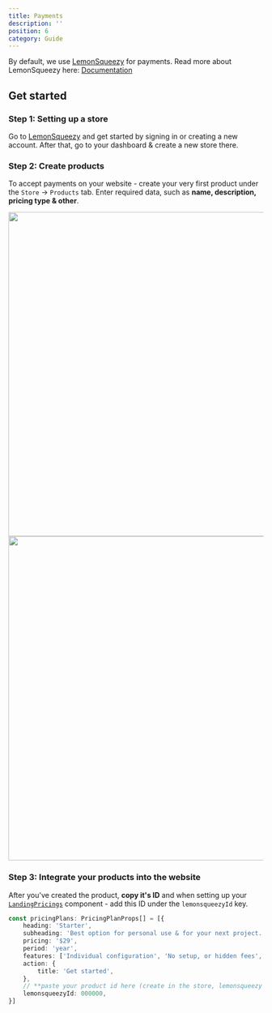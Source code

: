 ```yaml
---
title: Payments
description: ''
position: 6
category: Guide
---
```


By default, we use [LemonSqueezy](https://lemonsqueezy.com/) for payments.
Read more about LemonSqueezy here: [Documentation](https://docs.lemonsqueezy.com/help)

## Get started

### Step 1: Setting up a store
Go to [LemonSqueezy](https://lemonsqueezy.com/) and get started by signing in or creating a new account. After that, go to your dashboard & create a new store there.

### Step 2: Create products
To accept payments on your website - create your very first product under the `Store` -> `Products` tab. Enter required data, such as **name, description, pricing type & other**.


<img src="/lemonsqueezy-products.png" class="light-img" width="1280" height="640" alt=""/>
<img src="/lemonsqueezy-products.png" class="dark-img" width="1280" height="640" alt=""/>

### Step 3: Integrate your products into the website
After you've created the product, **copy it's ID** and when setting up your [`LandingPricings`](/components/landing-pricings) component - add this ID under the `lemonsqueezyId` key.

```typescript
const pricingPlans: PricingPlanProps[] = [{
    heading: 'Starter',
    subheading: 'Best option for personal use & for your next project.',
    pricing: '$29',
    period: 'year',
    features: ['Individual configuration', 'No setup, or hidden fees', 'Team size: 1 developer', 'Premium support: 6 months', 'Free updates: 6 months'],
    action: {
        title: 'Get started',
    },
    // **paste your product id here (create in the store, lemonsqueezy dashboard)
    lemonsqueezyId: 000000,
}]
```